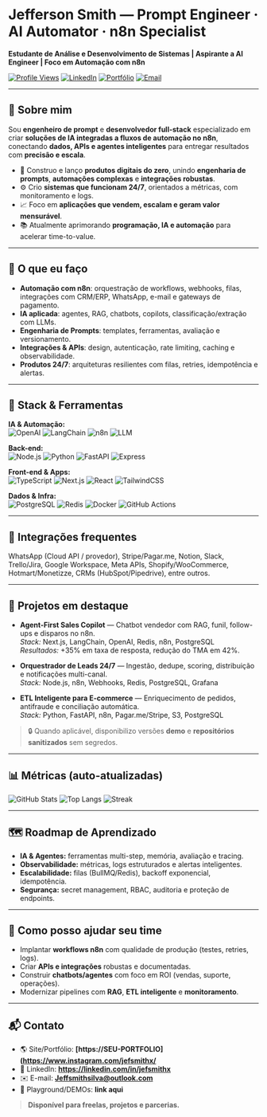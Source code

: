 # Jefferson Smith — Prompt Engineer · AI Automator · n8n Specialist

**Estudante de Análise e Desenvolvimento de Sistemas | Aspirante a AI Engineer | Foco em Automação com n8n**

[![Profile Views](https://komarev.com/ghpvc/?username=jeffsmithz&style=flat)](https://github.com/jeffsmithz)
[![LinkedIn](https://img.shields.io/badge/LinkedIn-Perfil-0A66C2?logo=linkedin&logoColor=white)](https://linkedin.com/in/jefsmithx)
[![Portfólio](https://img.shields.io/badge/Portf%C3%B3lio-Online-111111?logo=vercel&logoColor=white)](https://SEU-PORTFOLIO)
[![Email](https://img.shields.io/badge/Email-Contato-DB4437?logo=gmail&logoColor=white)](mailto:jeffsmithsilva@outlook.com)

---

## 👋 Sobre mim
Sou **engenheiro de prompt** e **desenvolvedor full-stack** especializado em criar **soluções de IA integradas a fluxos de automação no n8n**, conectando **dados, APIs e agentes inteligentes** para entregar resultados com **precisão e escala**.

- 🚀 Construo e lanço **produtos digitais do zero**, unindo **engenharia de prompts**, **automações complexas** e **integrações robustas**.
- ⚙️ Crio **sistemas que funcionam 24/7**, orientados a métricas, com monitoramento e logs.
- 📈 Foco em **aplicações que vendem, escalam e geram valor mensurável**.
- 📚 Atualmente aprimorando **programação, IA e automação** para acelerar time-to-value.

---

## 🧠 O que eu faço
- **Automação com n8n**: orquestração de workflows, webhooks, filas, integrações com CRM/ERP, WhatsApp, e-mail e gateways de pagamento.
- **IA aplicada**: agentes, RAG, chatbots, copilots, classificação/extração com LLMs.
- **Engenharia de Prompts**: templates, ferramentas, avaliação e versionamento.
- **Integrações & APIs**: design, autenticação, rate limiting, caching e observabilidade.
- **Produtos 24/7**: arquiteturas resilientes com filas, retries, idempotência e alertas.

---

## 🧰 Stack & Ferramentas
**IA & Automação:**  
![OpenAI](https://img.shields.io/badge/OpenAI-API-412991?logo=openai&logoColor=white)
![LangChain](https://img.shields.io/badge/LangChain-Framework-1A7F64)
![n8n](https://img.shields.io/badge/n8n-Automation-F36A3D?logo=n8n&logoColor=white)
![LLM](https://img.shields.io/badge/LLMs-Prompt%20Engineering-222)

**Back-end:**  
![Node.js](https://img.shields.io/badge/Node.js-Services-339933?logo=node.js&logoColor=white)
![Python](https://img.shields.io/badge/Python-APIs-3776AB?logo=python&logoColor=white)
![FastAPI](https://img.shields.io/badge/FastAPI-High%20Performance-009688?logo=fastapi&logoColor=white)
![Express](https://img.shields.io/badge/Express-API%20Layer-000000?logo=express&logoColor=white)

**Front-end & Apps:**  
![TypeScript](https://img.shields.io/badge/TypeScript-Strict-3178C6?logo=typescript&logoColor=white)
![Next.js](https://img.shields.io/badge/Next.js-Apps-000000?logo=nextdotjs&logoColor=white)
![React](https://img.shields.io/badge/React-UI-61DAFB?logo=react&logoColor=black)
![TailwindCSS](https://img.shields.io/badge/TailwindCSS-Design-06B6D4?logo=tailwindcss&logoColor=white)

**Dados & Infra:**  
![PostgreSQL](https://img.shields.io/badge/PostgreSQL-Data-4169E1?logo=postgresql&logoColor=white)
![Redis](https://img.shields.io/badge/Redis-Cache-DC382D?logo=redis&logoColor=white)
![Docker](https://img.shields.io/badge/Docker-Containers-2496ED?logo=docker&logoColor=white)
![GitHub Actions](https://img.shields.io/badge/GitHub%20Actions-CI%2FCD-2088FF?logo=githubactions&logoColor=white)

---

## 🔗 Integrações frequentes
WhatsApp (Cloud API / provedor), Stripe/Pagar.me, Notion, Slack, Trello/Jira, Google Workspace, Meta APIs, Shopify/WooCommerce, Hotmart/Monetizze, CRMs (HubSpot/Pipedrive), entre outros.

---

## 🌟 Projetos em destaque
- **Agent-First Sales Copilot** — Chatbot vendedor com RAG, funil, follow-ups e disparos no n8n.  
  _Stack:_ Next.js, LangChain, OpenAI, Redis, n8n, PostgreSQL  
  _Resultados:_ +35% em taxa de resposta, redução do TMA em 42%.

- **Orquestrador de Leads 24/7** — Ingestão, dedupe, scoring, distribuição e notificações multi-canal.  
  _Stack:_ Node.js, n8n, Webhooks, Redis, PostgreSQL, Grafana

- **ETL Inteligente para E-commerce** — Enriquecimento de pedidos, antifraude e conciliação automática.  
  _Stack:_ Python, FastAPI, n8n, Pagar.me/Stripe, S3, PostgreSQL

> 🔒 Quando aplicável, disponibilizo versões **demo** e **repositórios sanitizados** sem segredos.

---

## 📊 Métricas (auto-atualizadas)
![GitHub Stats](https://github-readme-stats.vercel.app/api?username=Jeffsmithz&show_icons=true)
![Top Langs](https://github-readme-stats.vercel.app/api/top-langs/?username=SEU-USUARIO&layout=compact)
![Streak](https://streak-stats.demolab.com?user=SEU-USUARIO)

---

## 🗺️ Roadmap de Aprendizado
- **IA & Agentes:** ferramentas multi-step, memória, avaliação e tracing.
- **Observabilidade:** métricas, logs estruturados e alertas inteligentes.
- **Escalabilidade:** filas (BullMQ/Redis), backoff exponencial, idempotência.
- **Segurança:** secret management, RBAC, auditoria e proteção de endpoints.

---

## 🤝 Como posso ajudar seu time
- Implantar **workflows n8n** com qualidade de produção (testes, retries, logs).
- Criar **APIs e integrações** robustas e documentadas.
- Construir **chatbots/agentes** com foco em ROI (vendas, suporte, operações).
- Modernizar pipelines com **RAG**, **ETL inteligente** e **monitoramento**.

---

## 📬 Contato
- 🌎 Site/Portfólio: **[https://SEU-PORTFOLIO](https://www.instagram.com/jefsmithx/**
- 💼 LinkedIn: **https://linkedin.com/in/jefsmithx**
- ✉️ E-mail: **Jeffsmithsilva@outlook.com**
- 🧪 Playground/DEMOs: **link aqui**

> **Disponível para freelas, projetos e parcerias.**
